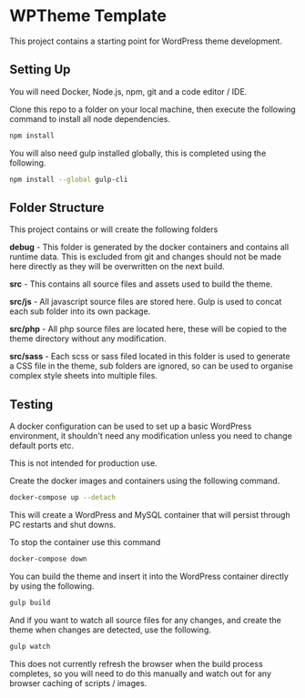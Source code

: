 # WPTheme Template

This project contains a starting point for WordPress theme development.

## Setting Up

You will need Docker, Node.js, npm, git and a code editor / IDE.

Clone this repo to a folder on your local machine, then execute the following command to install all node dependencies.

```sh
npm install
```

You will also need gulp installed globally, this is completed using the following.

```sh
npm install --global gulp-cli
```

## Folder Structure

This project contains or will create the following folders

**debug** - This folder is generated by the docker containers and contains all runtime data. This is excluded from git and changes should not be made here directly as they will be overwritten on the next build.

**src** - This contains all source files and assets used to build the theme.

**src/js** - All javascript source files are stored here. Gulp is used to concat each sub folder into its own package.

**src/php** - All php source files are located here, these will be copied to the theme directory without any modification.

**src/sass** - Each scss or sass filed located in this folder is used to generate a CSS file in the theme, sub folders are ignored, so can be used to organise complex style sheets into multiple files.

## Testing

A docker configuration can be used to set up a basic WordPress environment, it shouldn't need any modification unless you need to change default ports etc.

This is not intended for production use.

Create the docker images and containers using the following command.

```sh
docker-compose up --detach
```

This will create a WordPress and MySQL container that will persist through PC restarts and shut downs.

To stop the container use this command

```sh
docker-compose down
```

You can build the theme and insert it into the WordPress container directly by using the following.

```sh
gulp build
```

And if you want to watch all source files for any changes, and create the theme when changes are detected, use the following.

```sh
gulp watch
```

This does not currently refresh the browser when the build process completes, so you will need to do this manually and watch out for any browser caching of scripts / images.
